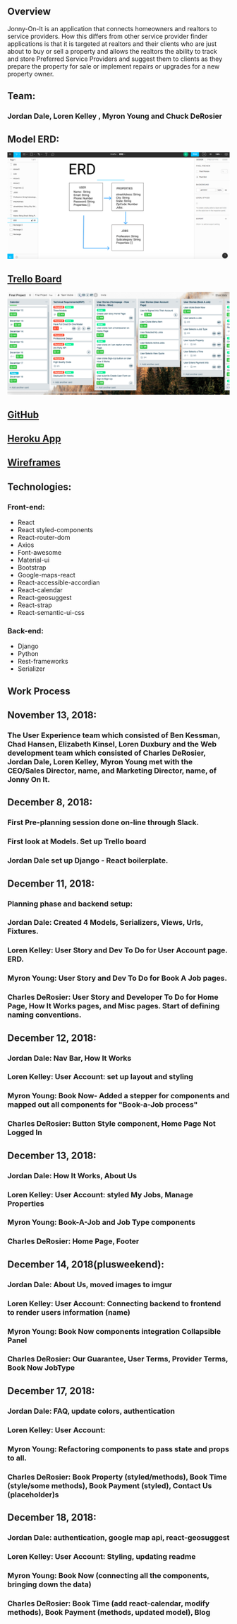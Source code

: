 ## Overview 

Jonny-On-It is an application that connects homeowners and realtors to service providers. How this differs from other service provider finder applications is that it is targeted at realtors and their clients who are just about to buy or sell a property and allows the realtors the ability to track and store Preferred Service Providers and suggest them to clients as they prepare the property for sale or implement repairs or upgrades for a new property owner.

## Team: 

### Jordan Dale, Loren Kelley , Myron Young and Chuck DeRosier

## Model ERD: 
![ERD](client/src/images/ERD.png)

## [Trello Board](https://trello.com/b/bp3VLOCm/final-project)
![Trello Board](client/src/images/Trello.png)

## [GitHub](https://github.com/Jdale28/jonny_collab)

## [Heroku App](https://jonny-on-it-collab.herokuapp.com)

## [Wireframes](https://idoc.mockplus.com/app/-x9wddoCF/specs/5qHLQmX-CA)

## Technologies:
### Front-end: 
- React
- React styled-components
- React-router-dom  
- Axios 
- Font-awesome 
- Material-ui 
- Bootstrap 
- Google-maps-react 
- React-accessible-accordian  
- React-calendar 
- React-geosuggest 
- React-strap
- React-semantic-ui-css
### Back-end: 
- Django
- Python
- Rest-frameworks
- Serializer

<!-- ## Version 2.0 
In version to  intergation of the stepper with the panels, have a continues callback function and implement reduxx -->

## Work Process

## November 13, 2018:

### The User Experience team which consisted of Ben Kessman, Chad Hansen, Elizabeth Kinsel, Loren Duxbury and the Web development team which consisted of Charles DeRosier, Jordan Dale, Loren Kelley, Myron Young met with the CEO/Sales Director, name, and Marketing Director, name, of Jonny On It.

## December 8, 2018:

### First Pre-planning session done on-line through Slack.
### First look at Models. Set up Trello board
### Jordan Dale set up Django - React boilerplate.

## December 11, 2018:

### Planning phase and backend setup:
### Jordan Dale: Created 4 Models, Serializers, Views, Urls, Fixtures.
### Loren Kelley: User Story and Dev To Do for User Account page. ERD.
### Myron Young: User Story and Dev To Do for Book A Job pages.
### Charles DeRosier: User Story and Developer To Do for Home Page, How It Works pages, and Misc pages. Start of defining naming conventions.

## December 12, 2018:

### Jordan Dale: Nav Bar, How It Works
### Loren Kelley: User Account: set up layout and styling
### Myron Young: Book Now- Added a stepper for components and mapped out all components for "Book-a-Job process"
### Charles DeRosier: Button Style component, Home Page Not Logged In

## December 13, 2018:

### Jordan Dale: How It Works, About Us
### Loren Kelley: User Account: styled My Jobs, Manage Properties 
### Myron Young: Book-A-Job and Job Type components
### Charles DeRosier: Home Page, Footer

## December 14, 2018(plusweekend):

### Jordan Dale: About Us, moved images to imgur
### Loren Kelley: User Account: Connecting backend to frontend to render users information (name)
### Myron Young: Book Now components integration Collapsible Panel 
### Charles DeRosier: Our Guarantee, User Terms, Provider Terms, Book Now JobType

## December 17, 2018:

### Jordan Dale: FAQ, update colors, authentication
### Loren Kelley: User Account:
### Myron Young: Refactoring components to pass state and props to all.
### Charles DeRosier: Book Property (styled/methods), Book Time (style/some methods), Book Payment (styled), Contact Us (placeholder)s

## December 18, 2018:

### Jordan Dale: authentication, google map api, react-geosuggest
### Loren Kelley: User Account: Styling, updating readme
### Myron Young: Book Now (connecting all the components, bringing down the data)
### Charles DeRosier: Book Time (add react-calendar, modify methods), Book Payment (methods, updated model), Blog
